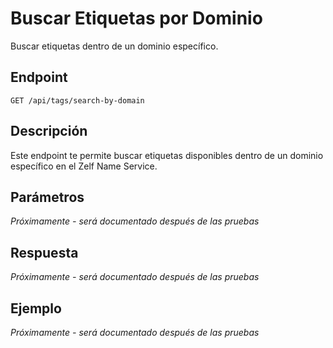 # Buscar Etiquetas por Dominio

Buscar etiquetas dentro de un dominio específico.

## Endpoint

```
GET /api/tags/search-by-domain
```

## Descripción

Este endpoint te permite buscar etiquetas disponibles dentro de un dominio específico en el Zelf Name Service.

## Parámetros

*Próximamente - será documentado después de las pruebas*

## Respuesta

*Próximamente - será documentado después de las pruebas*

## Ejemplo

*Próximamente - será documentado después de las pruebas*
